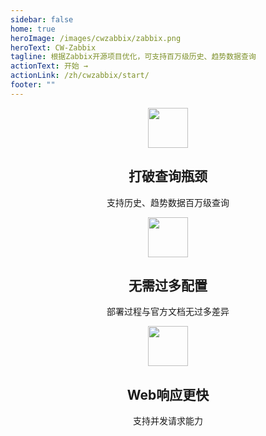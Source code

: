 ```yaml
---
sidebar: false
home: true
heroImage: /images/cwzabbix/zabbix.png
heroText: CW-Zabbix
tagline: 根据Zabbix开源项目优化，可支持百万级历史、趋势数据查询
actionText: 开始 →
actionLink: /zh/cwzabbix/start/
footer: ""
---
```


<div class="features">
  <div class="feature" align="center">
    <img width="64" src="/images/cwzabbix/chaxun.png" />
    <h2>打破查询瓶颈</h2>
    <p>支持历史、趋势数据百万级查询</p>
  </div>
  <div class="feature" align="center">
    <img width="64" src="/images/cwzabbix/peizhi.png" />
    <h2>无需过多配置</h2>
    <p>部署过程与官方文档无过多差异</p>
  </div>
  <div class="feature" align="center">
    <img width="64" src="/images/cwzabbix/web.png" />
    <h2>Web响应更快</h2>
    <p>支持并发请求能力</p>
  </div>
</div>
